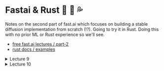 # Fastai & Rust 🦀 👀 💦

Notes on the second part of fast.ai which focuses on building a stable diffusion implementation from scratch (!?). Going to try it in Rust. Doing this with no prior ML or Rust experience so we'll see. 
- [free fast.ai lectures / part-2](https://www.fast.ai/posts/part2-2022-preview.html)
- [rust docs / examples](https://doc.rust-lang.org/stable/rust-by-example/hello.html)

<details>
  <summary>Lecture 9</summary>
  
## Lecture 9
    
### Introduction
* jumping into part 2 will be tough
* knowing how to write an sdk loop (?) pytorch / tensorflow basics etc helps
* normal to spend ~10hrs working through / re-watching each lecture
* course focuses on foundations, which don't really change
* future changes will be followable
* stable diffusion requires a lot of compute power
* paying for google colab by the hour is fine
* paper gradient seems to be recommended
* [tools and notebooks](https://github.com/fastai/diffusion-nbs/blob/master/suggested_tools.md) for playing around
* [pharmapsychotic ai art tools](https://pharmapsychotic.com/tools.html)
* [lexica text to image examples](https://lexica.art/)
* you can paste in a notebook link into colab directly from a github link
* diffusers at hugging face are things related to diffusion
* paperspace and lambda labs dont delete everything

### Getting Started / Pipelines
* hugging face requires a free token
* you can save / download custom pipelines from hugging face
* diffusion models start with random noise and take steps to pull things out of that noise
* this concept will get faster but will still be fundamental
* the `guidance_scale` keyword argument controls how much attention is paid to the requested imagery vs any imagery
* if this guidance is too strong everything starts looking the same
* if its too weak it will just return any image of anything
* image-to-image pipelines start from a noisy version of the input image
* the ```strength``` parameter controls how much the output adheres to the input
* piping the output of image-to-image into another image-to-image process han have excellent results (van gogh wolf example)
* unclear on what the fine tuning pokemon example was showcasing (?)
* another example of ```fine-tuning``` is ```textual inversion``` which fine-tunes a single ```embedding```
* ```textual inversion``` trains a single token on a small number of new input images and can produce compelling results (indian watercolor example)
* ```dreambooth``` is another example of fine tuning (?) takes an existing token and fine tunes a model to recognise that token (?) unclear on how this is different from ```embedding```

### What's Going On
* What's actually going on here from a machine learning perspective?
* stable diffusion is normally explained from a mathmatical derivation
* this will be a different way of thinking about stable diffusion
* both explanations are equally mathmatically valid
* start with example of trying to use stable diffusion to create hand-written digits
* imagine some magic api function can take any image and give a probability that an image is a handwritten digit...
* you can use this identifying api funtion to create new images of hand written digits
* you could try tweaking an individual pixel's brightness and see what the effect is on the probability
* each pixel has a gradient that represents how it could take a given pixel closer or further away from the target image (?)
* you can apply a multiplyer across all the gradients, change the image, and then re evaluate the new image
* ```finite differencing``` would require applying this process to every pixel individually
* in place of this we can use ```f.backward()``` (?) to use ```analytic derivatives``` and get ```image_x.grad``` (?) which would give us our desired output all at once (?)
* tldr → ```analytic derivatives``` method makes this more efficient but is conceptually the same process, it gets us one pass closer to an image that meets our desired criteria
* we'll write our own calculus functions later on, like f.backward
* for now we'll assume that these things exist
* ```🤔 🤔 🤔``` So we're magically getting image_x.gradient from magic_function.backward() without having to actually run our magic_function on image_x for every pixel variation. It seems like th reason we would do this repeatedly in passes rather than just maximize the gradient in one pass is because the image would change too literally on a local individual pixel level. And doing it in passes gives magic_function.backward() a chance to reassess the individual changes in the context of a more and more cohesive image. (?)
* but this all still relies on magic_function working
* right now it's just a black-box
* typically if we've got a black-box we can train a neural net to perform our desired function
* normally distributed random variable with a mean (or main ?) of zero and a variance of 0.0 to 1.0 ```N(0, 0.3)``` which in sum produces a ```mean squared error``` (?)
* so to train our neural net we feed it a set of hand-written numbers where we've added a little noise to some and a lot to others, it predicts what the noise was that we added, we take the loss between the predicted output vs the actual noise produces (the ```mean squared error```) and we use that to update the weights
* now we have a trained neural network that can identify hand written numbers and can also push static incrementally towards a new image of a hand written number
* the first component of stable diffusion is a ```unet``` which was developed for medical imaging and that we'll build ourselves later on
* the input for a ```unet``` is a somewhat noisy image and the output is the noise
* the standard input image resolution is 512 pixels x 512 pixels by 3 color channels
* we know its possible to compress images for more efficient storage (ie jpegs) so we can compress our 512x512x3 image down to smaller and smaller images with deeper and deeper dimensions and then compressing the dimensions
* these compression layers are ```neural network convolutions```
* initially when training a neural network we would perform these convolutions / compressions and then uncompress / de-convolute it and measure the loss / mean square error
* we train this model to spit out exactly what we put in
* this type of model is called an ```auto-encoder```
* the reason these are interesting is because we can put an image through just one half of this (either the encoder or the decoder half) and it will act as an effective image compression algorithm
* we call the compressed images ```latents```
* now we can compress all our input images that we want to train our ```unet``` on with ```latents``` that are much smaller than the original images
* the outcoder is referred to as the ```VAE's encoder``` or ```the VAE``` which will be covered later
* but what we want is to pass in a noisy number and have it pick out and clean up an image of that number
* so now we want the neural net to take in the noise and the target number
* its going to learn to pull the number out better with the target defined as input
* we refer to whatever we're trying to remove the noise from as ```guidance``` (?)
* this approach works as is for identifying / generating numbers 1-10 but a sentence like "a cute teddy bear" is  not as straight forward
* we need a numeric representation of this sentence
* we can get word / image associations from the internet via alt text
* with millions of images / alt-texts scraped we can create two models, a ```text encoder``` and an ```image encoder```
* we can think of these for now as black-box neural nets that contain weights, which means they need inputs, outputs and a loss function
* we don't care about the specific architectures of these neural nets
* the weights for both of these models will start off as random with random output
* so both of these models output ```vectors``` or encoded representations of the respective image and text inputs
* we want these vector outputs to be similar for text that is supposed to be related to a given image
* we assess how close these vectors are by adding them together, which we refer to as the ```dot product``` of the two
* remember that these ```vectors``` are just ```3D matrices```
* conversely we want the dot product of bad image / text vectors to be low
* we can represent these dot products between image and text encoded vectors in an association table
* this table allows us to create a loss function between the sum of the diagonal dot products that represent strong image / text associations and the rest of the association table that represents bad image / text pairings (?)
* this puts encoded image and text vectors into the same space, a ```multimodal set of models```
* ```🤯 🤯 🤯```so we can feed similar sentences into our text encoder and get similar vectors when these are trained, and similar images fed into the separate image encoder will also produce similar vectors both to within the scope of the image encoder but these vectors will also be similar to those from the text encoder. That means we can encode a sentence, get a vector, decode that vector with the image encoder (decoder) and get a new image that will be associated with the original input text.
* we call this set of models a ```CLIP``` (?)
* we call the association table contrasting images and text associations ```contrastive loss``` or ```CL```
* so we refer to our text encoder as a ```clip text encoder``` which will produce similar embeddings (encoded vectors?) for similar text
* so now we have the ```unet``` that can denoise noisy latents into less noisy latents including pure noise, a ```VAE's decoder``` that can take latents and make an image and a ```CLIP text encoder``` that can take similar texts and produce similar embeddings
* sidenote: ```gradients``` are often called ```score functions```
* the language here is weird and confusing which you can hopefully ignore
* the term ```time steps``` is confusing
* ```inference``` is when you're generating an image from pure noise
* ```🤔 🤔 🤔``` When we're going from a noisier image to a less noisy image it's not the image elements that are being identified and changed, its the noise. The unet is good at identifying noise that can be eliminated, not image elements that can be amplified. (?) This is why we do it iteratively, denoising an image a bit at a time.
* a ```diffusion sampler```
* ```constant``` / ```learning rate``` (?) 
* ```momentum``` / ```adam``` => ```optimizer(s)``` (?)
* a lot of this is from the world of differential equations
* ANYWAY, the models theoretically work better if they know what percentage of the input is static, which might be unecessary / overly easy with neural nets, but this is from the world of differential equations
* ```perceptual loss``` (?)
* we're thinking of this as an ```optimization``` problem instead of a ```diferential``` problem
* next lesson we'll continue the broad overview in the notebook and then move on to implementing this with the python standard library

</details>

<details>
<summary>Lecture 10</summary>

## Lecture 10 
  
### Review & New Papers
* the 'main bit' of stable diffusion is the ```unet```
* the unet takes a noisy image and predicts the noise, then it compares to the control input, determines the loss and updates the weights
* ```distillation``` is a common practice in machine learning
* the basic idea of distillation is that you take a ```teacher network``` that knows how to do something big and complex and train a ```student network``` to do the same thing faster / better etc
* this can be as simple as taking an intermediate step in a generative diffusion (static --> image) and the final product image and training a new unet to go from the intermediate step to the end product
* this allows steps to be skipped as more and more examples of the teacher process are accumulated
* ```classifier free guided diffusion models``` cute puppy --> encoded vector --> unet --> image of a puppy // " " --> (same encoder) encoded vector --> unet --> arbitrary image // take the weighted average of the two output images, then use this for the next step of the diffusion process (?)
* this is skippable (?)
* "the ability to take any photo of a person or whatever and literally change what the person is doing is societally very important and means that anyone now can generate believable photos that never existed"
* ```TPU``` => ```tensor processing unit```

### Looking Inside the Pipeline
* remember our three critical pieces are the ```clip encoder``` the ```VAE``` and the ```unet```
* converting timesteps into the amount of noise (?) use a scheduler (?)
* first we need to tokenize the input sentence
* this translates each word into an individual number (only words its specifically trained on already?)
* ```timestep``` is just a way to look up how much noise is added to a given training image efficiently by 

### Matrix / Tensor Construction
* pick a notebook setup or work environment
* download the images of hand-written numbers dataset
* make functions to parse it into individual matrices / tensors
* find a way to open / plot these as images
* ```tensor history```
  - APL was the first language to use tensor / array math?
  - made by ```ken iverson```
  - he studied tensor analysis which is a sub-discipline of physics
  - applying an arithmetic operation to a tensor / array applies operation to each element individually
  - applying an operation between two tensors / arrays applies the operation between each respective pairing of elements
  - this all bypasses the need for iterating through matrices / arrays
* a rank 3 tensor is a 3 dimensional array
* a scalar is a 0 dimensional tensor (?)

### Random Number Function
* cloudflare uses lavalamps
* based on the ```whitman hill algorithm```
* basically we use an initial random number and track a global state that we modify

</details>

